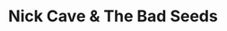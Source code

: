 ---
title: "Nick Cave & The Bad Seeds"
summary: "An alternative/art rock band formed in 1983 in Melbourne, Australia. The group has had an international line-up throughout their career. Current line-up: Nick Cave: vocals, piano, organ Thomas Wydler: drums, percussion Martyn P. Casey: bass Jim Sclavunos: percussion, drums Warren Ellis: violin, accordion, mandolin George Vjestica: guitar"
image: "nick-cave-the-bad-seeds.jpg"
---
